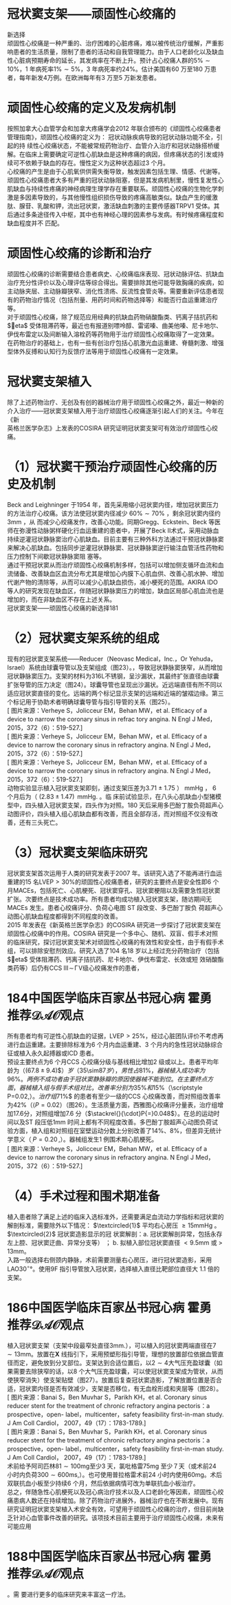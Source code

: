# 冠状窦支架——顽固性心绞痛的  
新选择  
顽固性心绞痛是一种严重的、治疗困难的心脏疼痛，难以被传统治疗缓解，严重影响患者的生活质量，限制了患者的活动和自我管理能力。由于人口老龄化以及缺血性心脏病预期寿命的延长，其发病率在不断上升。预计占心绞痛人群的$5\%\sim10\%$，1 年病死率$1\%\sim5\%$，3 年病死率约$24\%$。估计美国有60 万至180 万患者，每年新发4万例。在欧洲每年有3 万至5 万新发患者。  
#  顽固性心绞痛的定义及发病机制  
按照加拿大心血管学会和加拿大疼痛学会2012 年联合颁布的《顽固性心绞痛患者管理指南》，顽固性心绞痛的定义为： 冠状动脉疾病导致的冠状动脉功能不全，引起的持 续性心绞痛状态，不能被常规药物治疗、血管介入治疗和冠状动脉搭桥缓解。在临床上需要确定可逆性心肌缺血是这种疼痛的病因，但疼痛状态的引发或持续可不依赖于缺血的存在。慢性定义为这种状态超过3 个月。  
心绞痛的产生是由于心肌氧供供需失衡导致，触发因素包括生理、情感、代谢等。顽固性心绞痛患者大多有严重的冠状动脉阻塞，但是其发病机制里，慢性复发性心肌缺血与持续性疼痛的神经病理生理学存在重要联系。顽固性心绞痛的生物化学刺激是多因素导致的，与其他慢性组织损伤导致的疼痛高敏类似。缺血产生的缓激肽、腺苷、乳酸和钾，流出冠状窦，激活缺血刺激的主要传感器TRPV1 受体。其后通过多条途径传入中枢，其中也有神经心理的因素参与发病。有时候疼痛程度和缺血程度并不 匹配。  
#  顽固性心绞痛的诊断和治疗  
顽固性心绞痛的诊断需要结合患者病史、心绞痛临床表现、冠状动脉评估、抗缺血治疗充分性评价以及心理评估等综合得出。需要排除其他可能导致胸痛的疾病，如主动脉夹层、主动脉瓣狭窄、消化性溃疡、反流性食管炎等。需要重新评估患者现有的药物治疗情况（包括剂量、用药时间和药物选择等）和能否行血运重建治疗等。  
对于顽固性心绞痛，除了规范应用经典的抗缺血药物硝酸酯类、钙离子拮抗药和$eta$ 受体阻滞药等，最近也有报道别嘌呤醇、雷诺嗪、曲美他嗪、尼卡地尔、伊伐布雷定以及间断输入溶栓药等药物用于治疗顽固性心绞痛取得了一定效果。  
在药物治疗的基础上，也有一些有创治疗包括心肌激光血运重建、脊髓刺激、增强型体外反搏和认知行为反馈疗法等用于顽固性心绞痛有一定效果。  
#  冠状窦支架植入  
除了上述药物治疗、无创及有创的器械治疗用于顽固性心绞痛之外，最近一种新的介入治疗——冠状窦支架植入用于治疗顽固性心绞痛逐渐引起人们的关注。今年在《新  
英格兰医学杂志》上发表的COSIRA 研究证明冠状窦支架可有效治疗顽固性心绞痛。  
# （1）冠状窦干预治疗顽固性心绞痛的历史及机制  
Beck and Leighninger 于1954 年，首先采用缩小冠状窦内径，增加冠状窦压力的方法治疗心绞痛。该方法使冠状窦内径减少 $60\%\sim70\%$ ，剩余冠状窦内径约 $3\mathrm{mm}$ ，从 而减少心绞痛发作，改善心功能。同期Gregg、Eckstein、Beck 等医师在弥漫性动脉粥样硬化行血运重建的患者中，开展了Beck Ⅱ术式，采用动脉血持续逆灌冠状静脉窦治疗心肌缺血。目前主要有三种外科方法通过干预冠状静脉窦来解决心肌缺血。包括同步逆灌冠状静脉窦、冠状静脉窦逆行输注血管活性药物和压力控制下间歇冠状静脉窦阻 塞等。  
通过干预冠状窦从而治疗顽固性心绞痛机制多样，包括可以增加侧支循环血流和血流储备、改善缺血区血流分布尤其是增加心内膜下心肌血供、改善心肌水肿、增加代谢产物的清除等，从而可以减少心肌缺血损伤，减小梗死的范围。AKIRA IDO 等人的研究发现在缺血区，伴随冠状静脉窦压力的增加，缺血区局部心肌血流也是增加的，而在非缺血区不存在上述关系。  
冠状窦支架——顽固性心绞痛的新选择181  
# （2）冠状窦支架系统的组成  
现有的冠状窦支架系统——Reducer（Neovasc Medical，Inc.，Or Yehuda，Israel）系统由球囊导管以及支架组成（图23）。，导致冠状静脉窦狭窄，从而增加冠状静脉窦压力。支架的材料为316L不锈钢，呈沙漏状，其最终扩张直径由球囊扩张导管的压力决定（图24）。球囊导管也呈现出沙漏状。近远端直径有所不同以适应冠状窦直径的变化。远端的两个标记显示支架的远端和近端的皱褶边缘。第三个标记用于协助术者明确球囊导管与指引导管的关系（图25）。  
[ 图片来源：Verheye S，Jolicceur EM，Behan MW，et al. Efficacy of a device to  narrow the coronary sinus in refrac tory angina. N Engl J Med，2015，372（6）：519-527.]  
[ 图片来源：Verheye S，Jolicceur EM，Behan MW，et al. Efficacy of a device to  narrow the coronary sinus in refractory angina. N Engl J Med，2015，372（6）：519-527.]  
[ 图片来源：Verheye S，Jolicceur EM，Behan MW，et al. Efficacy of a device to  narrow the coronary sinus in refractory angina. N Engl J Med，2015，372（6）：519-527.]  
动物实验显示植入冠状窦支架即刻，通过支架压差为3.71 ± 1.75 ） mmHg ， 6  个月后为（ $(2.83\pm1.47)~\,\mathrm{mmHg}.$ 。临   床前试验显示，在八头心肌缺血小型猪模型中，四头植入冠状窦支架，四头作为对照。180 天后采用多巴酚丁胺负荷超声心动图评价，四头植入组心肌缺血都有改善，而且全部存活，而对照组不仅没有改善，还有三头死亡。  
# （3）冠状窦支架临床研究  
冠状窦支架首次运用于人类的研究发表于2007 年。该研究入选了不能再进行血运重建的15 名$\mathrm{LVEP}>30\%$的顽固性心绞痛患者，研究的主要终点是安全性即6 个月MACEs，包括死亡、心肌梗死、冠状窦穿孔、冠状窦梗阻以及需要急性冠状窦扩张。次要终点是技术成功率。所有患者均成功植入冠状窦支架，随访期间无MACEs 发生。患者心绞痛评分、负荷心电图 ST  段改变、多巴酚丁胺负 荷超声心动图心肌缺血程度都得到不同程度的改善。  
2015 年发表在《新英格兰医学杂志》的COSIRA 研究进一步探讨了冠状窦支架在顽固性心绞痛中的作用。COSIRA 研究是一个多中心、随机、双盲、假手术对照的临床研究，探讨冠状窦支架术对顽固性心绞痛的有效性和安全性，由于有假手术组，可以排除安慰剂效应。研究入选了104 名18 岁以上经过充分药物治疗（包括$eta$ 受体阻滞药、钙离子拮抗药、尼卡地尔、伊伐布雷定、长效或短 效硝酸酯类药等）后仍有$\mathrm{CCS\;III\!\sim\!\Gamma\!V}$级心绞痛发作的患者，  
# 184中国医学临床百家丛书冠心病  霍勇 推荐$\mathcal{D A O}$观点  
所有患者均有可逆性心肌缺血的证据，$\mathrm{LVEP}>25\%$，经过心脏团队评价不考虑再进行血运重建。主要排除标准为6 个月内血运重建、3 个月内的急性冠状动脉综合征或植入永久起搏器或ICD 患者。  
预设主要终点为6 个月CCS 心绞痛分级与基线相比增加2 级或以上。患者平均年龄为（$(67.8\pm9.4)\$）岁（$35\sim87$岁），男性占$81\%$，器械植入成功率为$96\%$。两例不成功者由于冠状窦静脉瓣的原因使器械不能到位。在主要终点方面，器械植入组与假手术组对比，改善率分别为$35\%$和$15\%$（$\scriptstyle P=0.02,$）。治疗组$71\%$ 的患者有至少一级的CCS 心绞痛改善，而对照组改善率为$42\%$（$\langle P{=}0.02$）（图26）。生活质量方面，西雅图心绞痛评分量表，治疗组增加17.6分，对照组增加7.6 分（$\stackrel{}{\cdot}P{=}0.048$）。在总的运动时间以及ST 段压低1mm 时间上都有不同程度改善。多巴酚丁胺超声心动图负荷试验方面，植入组和对照组在室壁运动分数上分别改善了$14\%$、$8\%$，但差异无统计学意义（$_{.}P{=}0.20\,,$）。器械组发生1 例围术期心肌梗死。  
[ 图片来源：Verheye S，Jolicceur EM，Behan MW，et al. Efficacy of a device to  narrow the coronary sinus in refractory angina. N Engl J Med，2015，372（6）：519-527.]  
# （4）手术过程和围术期准备  
植入患者除了满足上述的临床入选标准外，还需要满足血流动力学指标和冠状窦的解剖标准，需要除外以下情况： $\textcircled{1}$ 平均右心房压 $\geqslant15\mathrm{mmHg}$ 。 $\textcircled{2}$ 冠状窦造影显示的冠 状窦解剖：a. 冠状窦解剖异常，包括永存左上腔、冠状窦迂曲、异常分支等） ； b.  拟植入部位冠状窦直径 $<9.5\mathrm{mm}$ 或 $>\,13\mathrm{mm}$。  
入路一般选择右侧颈内静脉，术前需要测量右心房压，进行冠状窦造影，采用$\mathrm{LAO30}^{\circ}$°。使用9F 指引导管放入冠状窦，选择植入直径比靶部位直径大 1.1  倍的支架。  
# 186中国医学临床百家丛书冠心病  霍勇 推荐$\mathcal{D A O}$观点  
植入冠状窦支架（支架中段最窄处直径$3\mathrm{mm}.$），可以植入的冠状窦两端直径在$7\sim13\mathrm{mm}$。放置在$\mathbf{X}$ 线指引下，采用预塑形指引导管，理想的放置部位依据血管直径而定，避免放到分叉部位。支架达到合适位置后，以$2\sim4$大气压充盈球囊（如果需要去除狭窄的话，以8 个大气压充盈球囊，可以使冠状窦支架成为管状，从而使狭窄消失）使支架贴壁（图27）。放置后复查冠状窦造影，了解放置位置是否合适，冠状窦内径是否有效减少，支架是否移位，有无血栓形成和夹层等（图28）。  
[ 图片来源：Banai S，Ben Muvhar S，Parikh KH，et al. Coronary sinus reducer  stent for the treatment of chronic refractory angina pectoris：a prospective，open- label，multicenter，safety feasibility first-in-man study. J Am Coll Cardiol， 2007，49（17）：1783-1789.]  
[ 图片来源：Banai S，Ben Muvhar S，Parikh KH，et al. Coronary sinus reducer  stent for the treatment of chronic refractory angina pectoris：a prospective，open- label，multicenter，safety feasibility first-in-man study. J Am Coll Cardiol， 2007，49（17）：1783-1789.]  
术前给予阿司匹林$81\sim100\mathrm{mg}$至少3 天，氯吡格雷75mg 至少７天（或术前24 小时内负荷$300\sim600\mathrm{ms},$）。也可使用普拉格雷术前24 小时内使用$60\mathrm{mg}$。术后双联抗血小板至少持续6 个月，然后依据病情可改为单联抗血小板治疗。  
总之，伴随急性心肌梗死以及冠心病治疗技术以及人口老龄化等因素，顽固性心绞痛患病人数还在持续增加。除了药物治疗进展外，器械治疗也在不断发展中。现有研究证明冠状窦支架植入术安全有效，可望用于顽固性心绞痛的治疗，但目前尚缺乏针对心血管事件改善的研究。该项技术目前主要用于治疗顽固性心绞痛，未来有可能应用  
# 188中国医学临床百家丛书冠心病  霍勇 推荐$\mathcal{D A O}$观点  
。需 要进行更多的临床研究来丰富这一疗法。  
